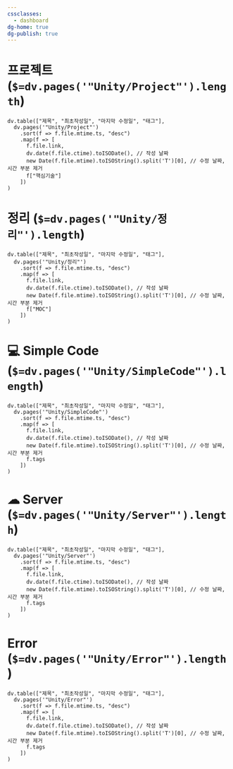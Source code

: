 ```yaml
---
cssclasses:
  - dashboard
dg-home: true
dg-publish: true
---
```

# 프로젝트 (`$=dv.pages('"Unity/Project"').length`)
```dataviewjs
dv.table(["제목", "최초작성일", "마지막 수정일", "태그"],
  dv.pages('"Unity/Project"')
    .sort(f => f.file.mtime.ts, "desc")
    .map(f => [
      f.file.link,
      dv.date(f.file.ctime).toISODate(), // 작성 날짜
      new Date(f.file.mtime).toISOString().split('T')[0], // 수정 날짜, 시간 부분 제거
      f["핵심기술"]
    ])
)
```

# 정리 (`$=dv.pages('"Unity/정리"').length`)
```dataviewjs
dv.table(["제목", "최초작성일", "마지막 수정일", "태그"],
  dv.pages('"Unity/정리"')
    .sort(f => f.file.mtime.ts, "desc")
    .map(f => [
      f.file.link,
      dv.date(f.file.ctime).toISODate(), // 작성 날짜
      new Date(f.file.mtime).toISOString().split('T')[0], // 수정 날짜, 시간 부분 제거
      f["MOC"]
    ])
)
```
# 💻 Simple Code (`$=dv.pages('"Unity/SimpleCode"').length`)
```dataviewjs
dv.table(["제목", "최초작성일", "마지막 수정일", "태그"],
  dv.pages('"Unity/SimpleCode"')
    .sort(f => f.file.mtime.ts, "desc")
    .map(f => [
      f.file.link,
      dv.date(f.file.ctime).toISODate(), // 작성 날짜
      new Date(f.file.mtime).toISOString().split('T')[0], // 수정 날짜, 시간 부분 제거
      f.tags
    ])
)
```

# ☁ Server (`$=dv.pages('"Unity/Server"').length`)
```dataviewjs
dv.table(["제목", "최초작성일", "마지막 수정일", "태그"],
  dv.pages('"Unity/Server"')
    .sort(f => f.file.mtime.ts, "desc")
    .map(f => [
      f.file.link,
      dv.date(f.file.ctime).toISODate(), // 작성 날짜
      new Date(f.file.mtime).toISOString().split('T')[0], // 수정 날짜, 시간 부분 제거
      f.tags
    ])
)
```

# Error (`$=dv.pages('"Unity/Error"').length`)
```dataviewjs
dv.table(["제목", "최초작성일", "마지막 수정일", "태그"],
  dv.pages('"Unity/Error"')
    .sort(f => f.file.mtime.ts, "desc")
    .map(f => [
      f.file.link,
      dv.date(f.file.ctime).toISODate(), // 작성 날짜
      new Date(f.file.mtime).toISOString().split('T')[0], // 수정 날짜, 시간 부분 제거
      f.tags
    ])
)
```

<link rel="preconnect" href="https://fonts.googleapis.com">
<link rel="preconnect" href="https://fonts.gstatic.com" crossorigin>
<link href="https://fonts.googleapis.com/css2?family=Black+Han+Sans&display=swap" rel="stylesheet">
